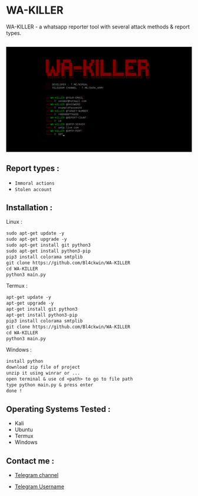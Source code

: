 # WA-KILLER
WA-KILLER - a whatsapp reporter tool with several attack methods &amp; report types.

##
![screenshot](https://github.com/Bl4ckwin/WA-KILLER/blob/main/Screenshot[1].jpg?raw=true)
## Report types :

- `Immoral actions`
- `Stolen account`

## Installation :

Linux :
```
sudo apt-get update -y
sudo apt-get upgrade -y
sudo apt-get install git python3
sudo apt-get install python3-pip
pip3 install colorama smtplib
git clone https://github.com/Bl4ckwin/WA-KILLER
cd WA-KILLER
python3 main.py
```
Termux :
```
apt-get update -y
apt-get upgrade -y
apt-get install git python3
apt-get install python3-pip
pip3 install colorama smtplib
git clone https://github.com/Bl4ckwin/WA-KILLER
cd WA-KILLER
python3 main.py
```
Windows :
```
install python
download zip file of project
unzip it using winrar or ...
open terminal & use cd <path> to go to file path
type python main.py & press enter
done !
```

## Operating Systems Tested :

- Kali
- Ubuntu
- Termux
- Windows

## Contact me :

- [Telegram channel](https://t.me/D4RK_ARMY)

- [Telegram Username](https://t.me/N3RGAL)
